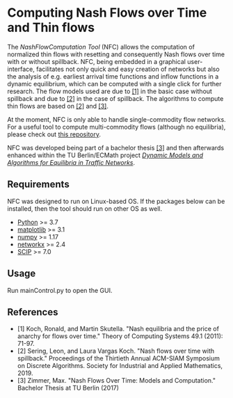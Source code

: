 # Computing Nash Flows over Time and Thin flows
The *NashFlowComputation Tool* (NFC) allows the computation of normalized thin flows with resetting and consequently Nash
flows over time with or without spillback. 
NFC, being embedded in a graphical user-interface, facilitates not only quick and easy creation of networks but 
also the analysis of e.g. earliest arrival time functions and inflow functions in a dynamic
equilibrium, which can be computed with a single click for further research. The flow models used are due to [[1]](#references) in 
the basic case without spillback and due to [[2]](#references) in the case of spillback. The algorithms to compute thin flows are 
based on [[2]](#references) and [[3]](#references).

At the moment, NFC is only able to handle single-commodity flow networks. For a useful tool to compute multi-commodity flows 
(although no equilibria), please check out [this repository](https://github.com/zimmer-m/multi-commodity-flows-over-time). 

NFC was developed being part of a bachelor thesis [[3]](#references) and then afterwards 
enhanced within the TU Berlin/ECMath project [*Dynamic Models and Algorithms for Equilibria in Traffic Networks*](https://www.coga.tu-berlin.de/v_menue/projects/mi12/).

## Requirements
NFC was designed to run on Linux-based OS. If the packages below can be installed, then the tool should run on other OS as well.
- [Python](https://python.org/) >= 3.7
- [matplotlib](https://matplotlib.org/) >= 3.1
- [numpy](https://numpy.org/) >= 1.17
- [networkx](https://networkx.github.io/) >= 2.4
- [SCIP](https://www.scipopt.org/) >= 7.0

## Usage
Run mainControl.py to open the GUI.


## References
- [1] Koch, Ronald, and Martin Skutella. "Nash equilibria and the price of anarchy for flows over time." Theory of Computing Systems 49.1 (2011): 71-97.
- [2] Sering, Leon, and Laura Vargas Koch. "Nash flows over time with spillback." Proceedings of the Thirtieth Annual ACM-SIAM Symposium on Discrete Algorithms. Society for Industrial and Applied Mathematics, 2019.
- [3] Zimmer, Max. "Nash Flows Over Time: Models and Computation." Bachelor Thesis at TU Berlin (2017)